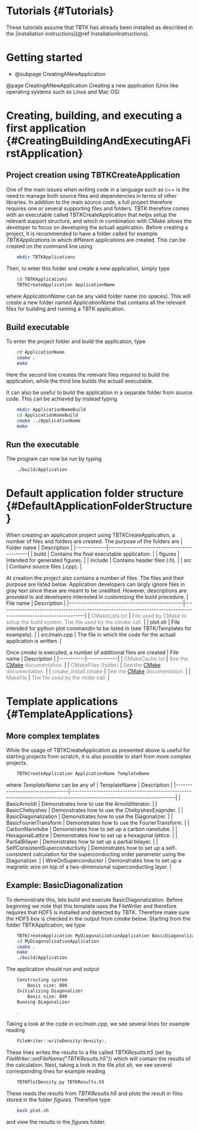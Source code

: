 Tutorials {#Tutorials}
======

These tutorials assume that TBTK has already been installed as described in the [Installation instructions](@ref InstallationInstructions).

# Getting started
- @subpage CreatingANewApplication

@page CreatingANewApplication Creating a new application (Unix like operating systems such as Linux and Mac OS)
# Creating, building, and executing a first application {#CreatingBuildingAndExecutingAFirstApplication}
## Project creation using TBTKCreateApplication
One of the main issues when writing code in a language such as c++ is the need to manage both source files and dependencies in terms of other libraries.
In addition to the main source code, a full project therefore requires one or several supporting files and folders.
TBTK therefore comes with an executable called TBTKCreateApplication that helps setup the relevant support structure, and which in combination with CMake allows the developer to focus on developing the actuall application.
Before creating a project, it is recommended to have a folder called for example *TBTKApplications* in which different applications are created.
This can be created on the command line using
```bash
	mkdir TBTKApplications
```
Then, to enter this folder and create a new application, simply type
```bash
	cd TBTKApplications
	TBTKCreateApplication ApplicationName
```
where *ApplicationName* can be any valid folder name (no spaces).
This will create a new folder named *ApplicationName* that contains all the relevant files for building and running a TBTK application.
## Build executable
To enter the project folder and build the application, type
```bash
	cd ApplicationName
	cmake .
	make
```
Here the second line creates the relevant files required to build the application, while the third line builds the actuall executable.

It can also be useful to build the application in a separate folder from source code.
This can be achieved by instead typing
```bash
	mkdir ApplicationNameBuild
	cd ApplicationNameBuild
	cmake ../ApplicationName
	make
```

## Run the executable
The program can now be run by typing
```bash
	./build/Application
```

# Default application folder structure {#DefaultApplicationFolderStructure}
When creating an application project using TBTKCreateApplication, a number of files and folders are created.
The purpose of the folders are
| Folder name | Description                                |
|-------------|--------------------------------------------|
| build       | Contains the final executable application. |
| figures     | Intended for generated figures.            |
| include     | Contains header files (.h).                |
| src         | Contains source files (.cpp).              |

At creation the project also contains a number of files.
The files and their purpose are listed below.
Application developers can largly ignore files in gray text since these are meant to be unedited.
However, descriptions are provided to aid developers interested in customizing the build procedure.
| File name                                      | Description                                                                                                      |
|------------------------------------------------|------------------------------------------------------------------------------------------------------------------|
| <span style="color:gray">CMakeLists.txt</span> | <span style="color:gray">File used by CMake to setup the build system. The file used by the *cmake* call.</span> |
| plot.sh                                        | File intended for python plot commandin to be listed in (see TBTK/Templates for exampels).                       |
| src/main.cpp                                   | The file in which the code for the actuall application is written.                                               |

Once *cmake* is executed, a number of additional files are created
| File name | Description |
|-----------|-------------|
| <span style="color:gray">CMakeCache.txt</span>      | <span style="color:gray">See the [CMake](https://cmake.org/) documentation.</span> |
| <span style="color:gray">CMakeFiles (folder)</span> | <span style="color:gray">See the [CMake](https://cmake.org/) documentation.</span> |
| <span style="color:gray">cmake_install.cmake</span> | <span style="color:gray">See the [CMake](https://cmake.org/) documentation.</span> |
| <span style="color:gray">Makefile</span>            | <span style="color:gray">The file used by the *make* call.</span>                  |

# Template applications {#TemplateApplications}
## More complex templates
While the usage of TBTKCreateApplication as presented above is useful for starting projects from scratch, it is also possible to start from more complex projects.
```bash
	TBTKCreateApplication ApplicationName TemplateName
```
where *TemplateName* can be any of
| TemplateName                    | Description                                                                                                              |
|---------------------------------|--------------------------------------------------------------------------------------------------------------------------|
| BasicArnoldi                    | Demonstrates how to use the ArnoldiIterator.                                                                             |
| BasicChebyshev                  | Demonstrates how to use the ChebyshevExapnder.                                                                           |
| BasicDiagonalization            | Demonstrates how to use the Diagonalizer.                                                                                |
| BasicFourierTransform           | Demonstrates how to use the FourierTransform.                                                                            |
| CarbonNanotube                  | Demonstrates how to set up a carbon nanotube.                                                                            |
| HexagonalLattice                | Demonstrates how to set up a hexagonal lattice.                                                                          |
| PartialBilayer                  | Demonstrates how to set up a partial bilayer.                                                                            |
| SelfConsistentSuperconductivity | Demonstrates how to set up a self-consistent calculation for the superconducting order parameter using the Diagonalizer. |
| WireOnSuperconductor            | Demonstrates how to set up a magnetic wire on top of a two-dimensional superconducting layer.                            |

## Example: BasicDiagonalization
To demonstrate this, lets build and execute BasicDiagonalization.
Before beginning we note that this template uses the FileWriter and therefore requires that HDF5 is installed and detected by TBTK.
Therefore make sure the HDF5 box is checked in the output from *cmake* below.
Starting from the folder TBTKApplication, we type
```bash
	TBTKCreateApplication MyDiagonalizationApplication BasicDiagonalization
	cd MyDiagonalizationApplication
	cmake .
	make
	./build/Application
```
The application should run and output
```bash
	Constructing system
		Basis size: 800
	Initializing Diagonalizer
		Basis size: 800
	Running Diagonalizer

	.
```
Taking a look at the code in *src/main.cpp*, we see several lines for example reading
```cpp
	FileWriter::writeDensity(density);
```
These lines writes the results to a file called *TBTKResults.h5* (set by *FileWriter::setFileName("TBTKResults.h5")*) which will contain the results of the calculation.
Next, taking a look in the file *plot.sh*, we see several corresponding lines for example reading
```bash
	TBTKPlotDensity.py TBTKResults.h5
```
These reads the results from *TBTKResults.h5* and plots the result in files stored in the folder *figures*.
Therefore type
```bash
	bash plot.sh
```
and view the results in the *figures* folder.
